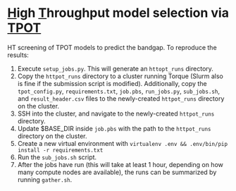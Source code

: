 # <u>H</u>igh <u>T</u>hroughput model selection via <u>TPOT</u>
HT screening of TPOT models to predict the bandgap. To reproduce the results:

1. Execute `setup_jobs.py`. This will generate an `httopt_runs` directory.
2. Copy the `httpot_runs` directory to a cluster running Torque (Slurm also is fine if the submission script is
   modified). Additionally, copy the `tpot_config.py`, `requirements.txt`, `job.pbs`, `run_jobs.py`, `sub_jobs.sh`,
   and `result_header.csv` files to the newly-created `httpot_runs` directory on the cluster.
3. SSH into the cluster, and navigate to the newly-created `httpot_runs` directory.
4. Update $BASE_DIR inside `job.pbs` with the path to the `httpot_runs` directory on the cluster.
5. Create a new virtual environment with `virtualenv .env && .env/bin/pip install -r requirements.txt`
6. Run the `sub_jobs.sh` script.
7. After the jobs have run (this will take at least 1 hour, depending on how many compute nodes are available), the runs
   can be summarized by running `gather.sh`.
